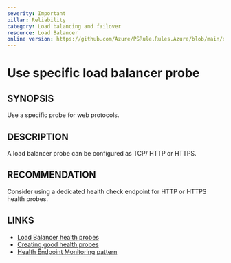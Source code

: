 ```yaml
---
severity: Important
pillar: Reliability
category: Load balancing and failover
resource: Load Balancer
online version: https://github.com/Azure/PSRule.Rules.Azure/blob/main/docs/en/rules/Azure.LB.Probe.md
---
```


# Use specific load balancer probe

## SYNOPSIS

Use a specific probe for web protocols.

## DESCRIPTION

A load balancer probe can be configured as TCP/ HTTP or HTTPS.

## RECOMMENDATION

Consider using a dedicated health check endpoint for HTTP or HTTPS health probes.

## LINKS

- [Load Balancer health probes](https://docs.microsoft.com/azure/load-balancer/load-balancer-custom-probe-overview)
- [Creating good health probes](https://docs.microsoft.com/azure/architecture/framework/resiliency/monitoring#creating-good-health-probes)
- [Health Endpoint Monitoring pattern](https://docs.microsoft.com/azure/architecture/patterns/health-endpoint-monitoring)
